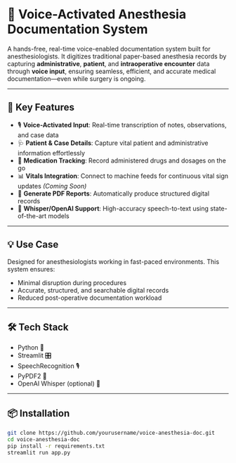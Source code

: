 # 🛌 Voice-Activated Anesthesia Documentation System

A hands-free, real-time voice-enabled documentation system built for anesthesiologists. It digitizes traditional paper-based anesthesia records by capturing **administrative**, **patient**, and **intraoperative encounter** data through **voice input**, ensuring seamless, efficient, and accurate medical documentation—even while surgery is ongoing.

---

## 🚀 Key Features

- 🎙️ **Voice-Activated Input**: Real-time transcription of notes, observations, and case data
- 🩺 **Patient & Case Details**: Capture vital patient and administrative information effortlessly
- 💉 **Medication Tracking**: Record administered drugs and dosages on the go
- 📊 **Vitals Integration**: Connect to machine feeds for continuous vital sign updates *(Coming Soon)*
- 🧾 **Generate PDF Reports**: Automatically produce structured digital records
- 🧠 **Whisper/OpenAI Support**: High-accuracy speech-to-text using state-of-the-art models

---

## 💡 Use Case

Designed for anesthesiologists working in fast-paced environments. This system ensures:
- Minimal disruption during procedures
- Accurate, structured, and searchable digital records
- Reduced post-operative documentation workload

---

## 🛠️ Tech Stack

- Python 🐍
- Streamlit 🎛️
- SpeechRecognition 🎙️
- PyPDF2 📄
- OpenAI Whisper (optional) 🤖

---

## 📦 Installation

```bash
git clone https://github.com/yourusername/voice-anesthesia-doc.git
cd voice-anesthesia-doc
pip install -r requirements.txt
streamlit run app.py
